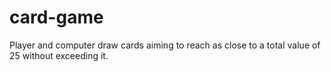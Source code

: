 # card-game
Player and computer draw cards aiming to reach as close to a total value of 25 without exceeding it.
